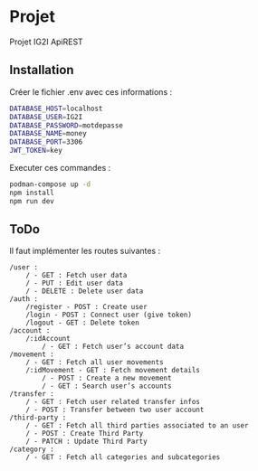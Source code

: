 # Projet

Projet IG2I ApiREST

## Installation

Créer le fichier .env avec ces informations :
```sh
DATABASE_HOST=localhost
DATABASE_USER=IG2I
DATABASE_PASSWORD=motdepasse
DATABASE_NAME=money
DATABASE_PORT=3306
JWT_TOKEN=key
```

Executer ces commandes :
```sh
podman-compose up -d
npm install
npm run dev
```

## ToDo

Il faut implémenter les routes suivantes :

```
/user : 
    / - GET : Fetch user data
    / - PUT : Edit user data
    / - DELETE : Delete user data
/auth :
    /register - POST : Create user
    /login - POST : Connect user (give token)
    /logout - GET : Delete token
/account : 
    /:idAccount 
        / - GET : Fetch user’s account data
/movement : 
    / - GET : Fetch all user movements
    /:idMovement - GET : Fetch movement details
        / - POST : Create a new movement
        / - GET : Search user’s accounts
/transfer : 
    / - GET : Fetch user related transfer infos
    / - POST : Transfer between two user account 
/third-party : 
    / - GET : Fetch all third parties associated to an user
    / - POST : Create Third Party
    / - PATCH : Update Third Party
/category : 
    / - GET : Fetch all categories and subcategories
```